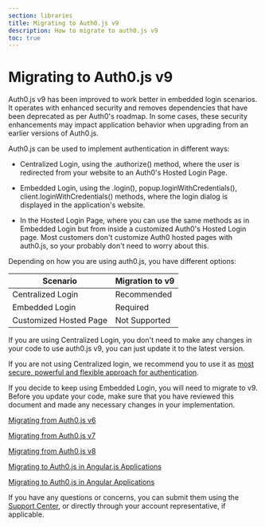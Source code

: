 ```yaml
---
section: libraries
title: Migrating to Auth0.js v9
description: How to migrate to auth0.js v9
toc: true
---
```

# Migrating to Auth0.js v9

Auth0.js v9 has been improved to work better in embedded login scenarios. It operates with enhanced security and removes dependencies that have been deprecated as per Auth0's roadmap. In some cases, these security enhancements may impact application behavior when upgrading from an earlier versions of Auth0.js. 

Auth0.js can be used to implement authentication in different ways:

- Centralized Login, using the .authorize() method, where the user is redirected from your website to an Auth0's Hosted Login Page.

- Embedded Login, using the .login(), popup.loginWithCredentials(), client.loginWithCredentials() methods, where the login dialog is displayed in the application's website.

- In the Hosted Login Page, where you can use the same methods as in Embedded Login but from inside a customized Auth0's Hosted Login page. Most customers don't customize Auth0 hosted pages with auth0.js, so your probably don't need to worry about this.

Depending on how you are using auth0.js, you have different options:

| Scenario | Migration to v9 | 
| --- | --- | 
| Centralized Login | Recommended |
| Embedded Login | Required |
| Customized Hosted Page | Not Supported |

If you are using Centralized Login, you don't need to make any changes in your code to use auth0.js v9, you can just update it to the latest version.

If you are not using Centralized login, we recommend you to use it as [most secure, powerful and flexible approach for authentication](/guides/login/centralized-vs-embedded). 

If you decide to keep using Embedded Login, you will need to migrate to v9. Before you update your code, make sure that you have reviewed this document and made any necessary changes in your implementation. 

[Migrating from Auth0.js v6]()

[Migrating from Auth0.js v7]()

[Migrating from Auth0.js v8](migration-v8-v9.md)

[Migrating to Auth0.js in Angular.js Applications]()

[Migrating to Auth0.js in Angular Applications]()

If you have any questions or concerns, you can submit them using the [Support Center](${env.DOMAIN_URL_SUPPORT}), or directly through your account representative, if applicable. 

